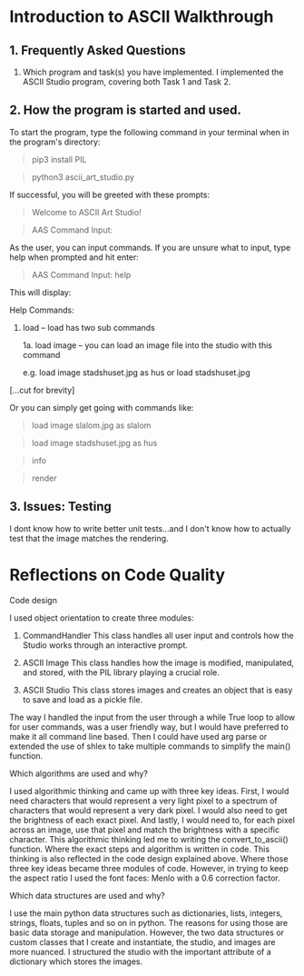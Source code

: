 # Introduction to ASCII Walkthrough

## 1. Frequently Asked Questions

1. Which program and task(s) you have implemented.
I implemented the ASCII Studio program, covering both Task 1 and Task 2.

## 2. How the program is started and used.

To start the program, type the following command in your terminal when in the program's directory:
>pip3 install PIL

>python3 ascii_art_studio.py

If successful, you will be greeted with these prompts:

>Welcome to ASCII Art Studio!

>AAS Command Input:

As the user, you can input commands. If you are unsure what to input, type help when prompted and hit enter:
>AAS Command Input: help

This will display:

Help Commands:
1. load – load has two sub commands

	1a. load image – you can load an image file into the studio with this command

	e.g. load image stadshuset.jpg as hus or load stadshuset.jpg

[...cut for brevity]

Or you can simply get going with commands like:

>load image slalom.jpg as slalom

>load image stadshuset.jpg as hus

>info

>render

## 3. Issues: Testing

I dont know how to write better unit tests...and I don't know how to actually test that the image matches the rendering.


# Reflections on Code Quality

Code design

I used object orientation to create three modules:

1. CommandHandler
This class handles all user input and controls how the Studio works through an interactive prompt.

2. ASCII Image
This class handles how the image is modified, manipulated, and stored, with the PIL library playing a crucial role.

3. ASCII Studio
This class stores images and creates an object that is easy to save and load as a pickle file.

The way I handled the input from the user through a while True loop to allow for user commands, was a user friendly way, but I would have preferred to make it all command line based. Then I could have used arg parse or extended the use of shlex to take multiple commands to simplify the main() function.

Which algorithms are used and why?

I used algorithmic thinking and came up with three key ideas. First, I would need characters that would represent a very light pixel to a spectrum of characters that would represent a very dark pixel. I would also need to get the brightness of each exact pixel. And lastly, I would need to, for each pixel across an image, use that pixel and match the brightness with a specific character. This algorithmic thinking led me to writing the convert_to_ascii() function. Where the exact steps and algorithm is written in code. This thinking is also reflected in the code design explained above. Where those three key ideas became three modules of code. However, in trying to keep the aspect ratio I used the font faces: Menlo with a 0.6 correction factor.

Which data structures are used and why?

I use the main python data structures such as dictionaries, lists, integers, strings, floats, tuples and so on in python. The reasons for using those are basic data storage and manipulation. However, the two data structures or custom classes that I create and instantiate, the studio, and images are more nuanced. I structured the studio with the important attribute of a dictionary which stores the images.